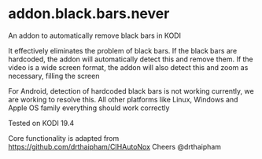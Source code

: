 # addon.black.bars.never
An addon to automatically remove black bars in KODI

It effectively eliminates the problem of black bars. If the black bars are hardcoded, the addon will automatically 
		detect this and remove them. If the video is a wide screen format, the addon will also detect this and zoom as necessary, filling the screen
		
For Android, detection of hardcoded black bars is not working currently, we are working to resolve this. All other platforms like Linux, Windows and Apple OS family everything should work correctly
		
Tested on KODI 19.4
    
Core functionality is adapted from
https://github.com/drthaipham/CIHAutoNox
Cheers @drthaipham 
